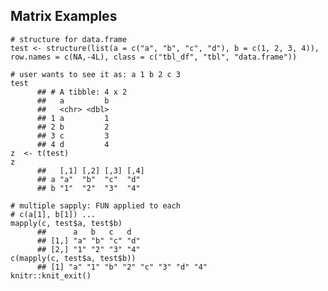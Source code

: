 ## Matrix Examples

<!--  commments -->


    # structure for data.frame
    test <- structure(list(a = c("a", "b", "c", "d"), b = c(1, 2, 3, 4)), row.names = c(NA,-4L), class = c("tbl_df", "tbl", "data.frame"))

    # user wants to see it as: a 1 b 2 c 3
    test
          ## # A tibble: 4 x 2
          ##   a         b
          ##   <chr> <dbl>
          ## 1 a         1
          ## 2 b         2
          ## 3 c         3
          ## 4 d         4
    z  <- t(test)
    z
          ##   [,1] [,2] [,3] [,4]
          ## a "a"  "b"  "c"  "d" 
          ## b "1"  "2"  "3"  "4"

    # multiple sapply: FUN applied to each
    # c(a[1], b[1]) ...
    mapply(c, test$a, test$b)
          ##      a   b   c   d  
          ## [1,] "a" "b" "c" "d"
          ## [2,] "1" "2" "3" "4"
    c(mapply(c, test$a, test$b))
          ## [1] "a" "1" "b" "2" "c" "3" "d" "4"
    knitr::knit_exit()


